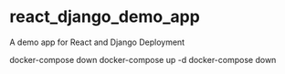 # react_django_demo_app
A demo app for React and Django Deployment

docker-compose down
docker-compose up -d
docker-compose down 
